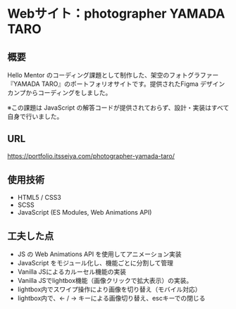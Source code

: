 # Webサイト：photographer YAMADA TARO

## 概要

Hello Mentor のコーディング課題として制作した、架空のフォトグラファー『YAMADA TARO』のポートフォリオサイトです。提供されたFigma デザインカンプからコーディングをしました。

※この課題は JavaScript の解答コードが提供されておらず、設計・実装はすべて自身で行いました。

## URL

https://portfolio.itsseiya.com/photographer-yamada-taro/

## 使用技術

-   HTML5 / CSS3
-   SCSS
-   JavaScript (ES Modules, Web Animations API)

## 工夫した点

-   JS の Web Animations API を使用してアニメーション実装
-   JavaScript をモジュール化し、機能ごとに分割して管理 
-   Vanilla JSによるカルーセル機能の実装
-   Vanilla JSでlightbox機能（画像クリックで拡大表示）の実装。
-   lightbox内でスワイプ操作により画像を切り替え（モバイル対応）
-   lightbox内で、← / → キーによる画像切り替え、escキーでの閉じる
  
